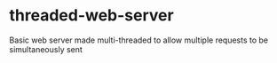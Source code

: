 # threaded-web-server
Basic web server made multi-threaded to allow multiple requests to be simultaneously sent
